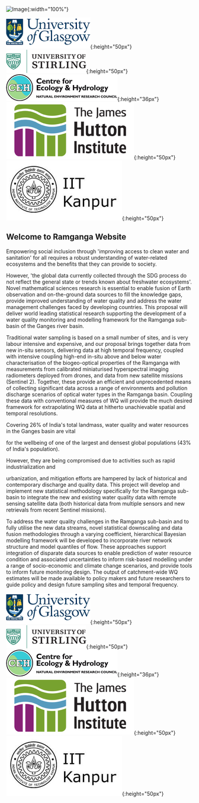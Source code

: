 



![Image](https://www.gla.ac.uk/media/Media_681177_smxx.jpg){:width="100%"} 

![alt-text-1](images/uog.png){:height="50px"}  ![alt-text-2](images/uos.png){:height="50px"}  ![alt-text-2](images/ceh.png){:height="36px"} ![alt-text-2](images/jhi.png){:height="50px"} ![alt-text-2](images/iitk.png){:height="50px"} 

## Welcome to Ramganga Website

Empowering social inclusion through 'improving access to clean water and sanitation' for all requires a robust understanding of water-related ecosystems and the benefits that they can provide to society.

However, 'the global data currently collected through the SDG process do not reflect the general state or trends known about freshwater ecosystems'. Novel mathematical sciences research is essential to enable fusion of Earth observation and on-the-ground data sources to fill the knowledge gaps, provide improved understanding of water quality and address the water management challenges faced by developing countries. This proposal will deliver world leading statistical research supporting the development of a water quality monitoring and modelling framework for the Ramganga sub-basin of the Ganges river basin.

Traditional water sampling is based on a small number of sites, and is very labour intensive and expensive, and our proposal brings together data from new in-situ sensors, delivering data at high temporal frequency, coupled with intensive coupling high-end in-situ above and below water characterisation of the biogeo-optical properties of the Ramganga with measurements from calibrated miniaturised hyperspectral imaging radiometers deployed from drones, and data from new satellite missions (Sentinel 2). Together, these provide an efficient and unprecedented means of collecting significant data across a range of environments and pollution discharge scenarios of optical water types in the Ramganga basin. Coupling these data with conventional measures of WQ will provide the much desired framework for extrapolating WQ data at hitherto unachievable spatial and temporal resolutions.

Covering 26% of India's total landmass, water quality and water resources in the Ganges basin are vital

for the wellbeing of one of the largest and densest global populations (43% of India's population).

However, they are being compromised due to activities such as rapid industrialization and

urbanization, and mitigation efforts are hampered by lack of historical and contemporary discharge and quality data. This project will develop and implement new statistical methodology specifically for the Ramganga sub-basin to integrate the new and existing water quality data with remote sensing satellite data (both historical data from multiple sensors and new retrievals from recent Sentinel missions).



To address the water quality challenges in the Ramganga sub-basin and to fully utilise the new data streams, novel statistical downscaling and data fusion methodologies through a varying coefficient, hierarchical Bayesian modelling framework will be developed to incorporate river network structure and model quantiles of flow. These approaches support integration of disparate data sources to enable prediction of water resource condition and associated uncertainties to inform risk-based modelling under a range of socio-economic and climate change scenarios, and provide tools to inform future monitoring design. The output of catchment-wide WQ estimates will be made available to policy makers and future researchers to guide policy and design future sampling sites and temporal frequency.


![alt-text-1](assets/images/uog.png){:height="50px"}  ![alt-text-2](assets/images/uos.png){:height="50px"}  ![alt-text-2](assets/images/ceh.png){:height="36px"} ![alt-text-2](assets/images/jhi.png){:height="50px"} ![alt-text-2](assets/images/iitk.png){:height="50px"} 


